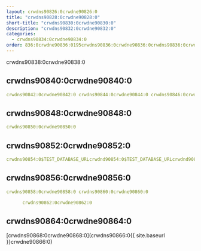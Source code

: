 ```yaml
---
layout: crwdns90826:0crwdne90826:0
title: "crwdns90828:0crwdne90828:0"
short-title: "crwdns90830:0crwdne90830:0"
description: "crwdns90832:0crwdne90832:0"
categories:
  - crwdns90834:0crwdne90834:0
order: 836:0crwdne90836:0195crwdns90836:0crwdne90836:0crwdns90836:0crwdne90836:053crwdns90836:0crwdne90836:0
---
```

crwdns90838:0crwdne90838:0

## crwdns90840:0crwdne90840:0

```yaml
crwdns90842:0crwdne90842:0 crwdns90844:0crwdne90844:0 crwdns90846:0crwdne90846:0
```

## crwdns90848:0crwdne90848:0

```yaml
crwdns90850:0crwdne90850:0
```

## crwdns90852:0crwdne90852:0

```yaml
crwdns90854:0$TEST_DATABASE_URLcrwdnd90854:0$TEST_DATABASE_URLcrwdnd90854:0$TEST_DATABASE_URLcrwdne90854:0
```

## crwdns90856:0crwdne90856:0

```yaml
crwdns90858:0crwdne90858:0 crwdns90860:0crwdne90860:0

      crwdns90862:0crwdne90862:0

```

## crwdns90864:0crwdne90864:0

[crwdns90868:0crwdne90868:0](crwdns90866:0{{ site.baseurl }}crwdne90866:0)